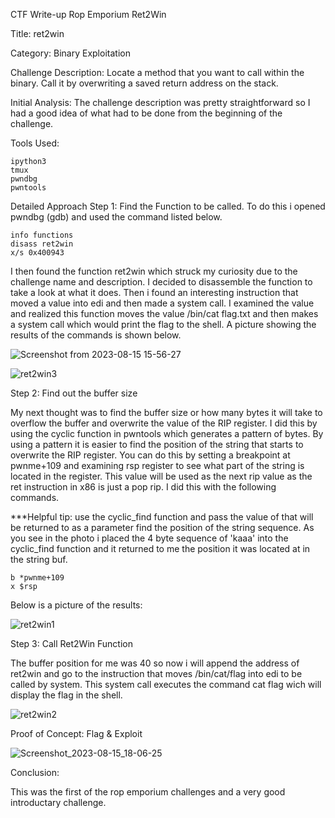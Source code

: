 CTF Write-up Rop Emporium Ret2Win

Title: ret2win

Category: Binary Exploitation

Challenge Description: 
Locate a method that you want to call within the binary. Call it by overwriting a saved return address on the stack.

Initial Analysis:
The challenge description was pretty straightforward so I had a good idea of what had to be done from the beginning of the challenge.

Tools Used:

    ipython3
    tmux
    pwndbg
    pwntools
    

Detailed Approach
Step 1: Find the Function to be called.
To do this i opened pwndbg (gdb) and used the command listed below.

```
info functions
disass ret2win
x/s 0x400943
```

I then found the function ret2win which struck my curiosity due to the challenge name and description. I decided to disassemble the function to take a look at what it does. Then i found an interesting instruction that moved a value into edi and then made a system call. I examined the value and realized this function moves the value /bin/cat flag.txt and then makes a system call which would print the flag to the shell. A picture showing the  results of the commands is shown below.

![Screenshot from 2023-08-15 15-56-27](https://github.com/Jaafar-G/ctf-writeups/assets/120587992/8631e00c-1687-4eef-a48d-7dfa6b686a7b)

![ret2win3](https://github.com/Jaafar-G/ctf-writeups/assets/120587992/8c06f38a-55db-4ec5-ae48-6e3e906e462e)

Step 2: Find out the buffer size

My next thought was to find the buffer size or how many bytes it will take to overflow the buffer and overwrite the value of the RIP register. I did this by using the cyclic function in pwntools which generates a pattern of bytes. By using a pattern it is easier to find the position of the string that starts to overwrite the RIP register. You can do this by setting a breakpoint at pwnme+109 and examining rsp register to see what part of the string is located in the register. This value will be used as the next rip value as the ret instruction in x86 is just a pop rip. I did this with the following commands. 

***Helpful tip: use the cyclic_find function and pass the value of that will be returned to as a parameter find the position of the string sequence. As you see in the photo i placed the 4 byte sequence of 'kaaa' into the cyclic_find function and it returned to me the position it was located at in the string buf.

``` 
b *pwnme+109
x $rsp
```
Below is a picture of the results:

![ret2win1](https://github.com/Jaafar-G/ctf-writeups/assets/120587992/393def85-8fa5-4984-adac-72ed960a5338)


Step 3: Call Ret2Win Function

The buffer position for me was 40 so now i will append the address of ret2win and go to the instruction that moves /bin/cat/flag into edi to be called by system.
This system call executes the command cat flag wich will display the flag in the shell.

![ret2win2](https://github.com/Jaafar-G/ctf-writeups/assets/120587992/600ea953-6638-4aaa-9cc9-4cdd5834f7c2)


Proof of Concept: Flag & Exploit

![Screenshot_2023-08-15_18-06-25](https://github.com/Jaafar-G/ctf-writeups/assets/120587992/0ec90dc2-e54c-4020-b234-d3d6863999d3)


Conclusion:

This was the first of the rop emporium challenges and a very good introductary challenge. 
